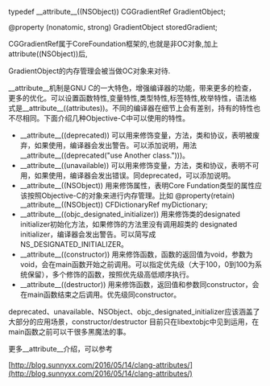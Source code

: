 typedef \_\_attribute\_\_\(\(NSObject\)\) CGGradientRef GradientObject;

@property \(nonatomic, strong\) GradientObject storedGradient;

CGGradientRef属于CoreFoundation框架的,也就是非OC对象,加上attribute\(\(NSObject\)\)后,

GradientObject的内存管理会被当做OC对象来对待.

\_\_attribute\_\_机制是GNU C的一大特色，增强编译器的功能，带来更多的检查，更多的优化。可以设置函数特性,变量特性,类型特性,标签特性,枚举特性，语法格式是\_\_attribute\_\_\(\(attributes\)\)。不同的编译器在细节上会有差别，持有的特性也不尽相同。下面介绍几种Objective-C中可以使用的特性。

* \_\_attribute\_\_\(\(deprecated\)\)
  可以用来修饰变量，方法，类和协议，表明被废弃，如果使用，编译器会发出警告。可以添加说明，用法\_\_attribute\_\_\(\(deprecated\("use Another class."\)\)\)。
* \_\_attribute\_\_\(\(unavailable\)\)
  可以用来修饰变量，方法，类和协议，表明不可用，如果使用，编译器会发出错误。同deprecated，可以添加说明。
* \_\_attribute\_\_\(\(NSObject\)\)
  用来修饰属性，表明Core Fundation类型的属性应该按照Objective-C的对象来进行内存管理。比如 @property\(retain\) \_\_attribute\_\_\(\(NSObject\)\) CFDictionaryRef myDictionary;
* \_\_attribute\_\_\(\(objc\_designated\_initializer\)\)
  用来修饰类的designated initializer初始化方法，如果修饰的方法里没有调用超类的 designated initializer，编译器会发出警告。可以简写成NS\_DESIGNATED\_INITIALIZER。
* \_\_attribute\_\_\(\(constructor\)\)
  用来修饰函数，函数的返回值为void，参数为void，会在main函数开始之前调用。可以指定优先级（大于100，0到100为系统保留），多个修饰的函数，按照优先级高低顺序执行。
* \_\_attribute\_\_\(\(destructor\)\)
  用来修饰函数，返回值和参数同constructor，会在main函数结束之后调用。优先级同constructor。

deprecated、unavailable、NSObject、objc\_designated\_initializer应该涵盖了大部分的应用场景，constructor/destructor 目前只在libextobjc中见到运用，在main函数之前可以干很多黑魔法的事。

更多\_\_attribute\_\_介绍，可以参考 

[http://blog.sunnyxx.com/2016/05/14/clang-attributes/](http://blog.sunnyxx.com/2016/05/14/clang-attributes/)

